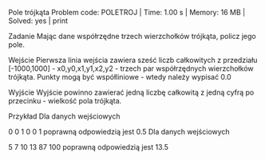 Pole trójkąta
Problem code: POLETROJ | Time: 1.00 s | Memory: 16 MB | Solved: yes | print

Zadanie
Mając dane współrzędne trzech wierzchołków trójkąta, policz jego pole.

Wejście
Pierwsza linia wejścia zawiera sześć liczb całkowitych z przedziału [-1000,1000] - x0,y0,x1,y1,x2,y2 - trzech par współrzędnych wierzchołków trójkąta. Punkty mogą być współliniowe - wtedy należy wypisać 0.0

Wyjście
Wyjście powinno zawierać jedną liczbę całkowitą z jedną cyfrą po przecinku - wielkość pola trójkąta.

Przykład
Dla danych wejściowych

0 0 1 0 0 1
poprawną odpowiedzią jest
0.5
Dla danych wejściowych

5 7 10 13 87 100
poprawną odpowiedzią jest
13.5
